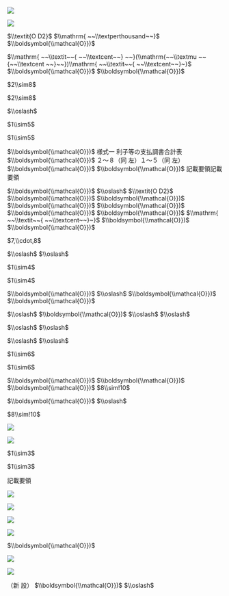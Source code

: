 ![](https://www.nta.go.jp/tmp/36f79323-e9de-47ba-a7b0-ec5c344cfa4e/images/9c0f25923b3f176d566ea005f5930d77cda096004a92b9b3eccbb4129a173570.jpg)

![](https://www.nta.go.jp/tmp/36f79323-e9de-47ba-a7b0-ec5c344cfa4e/images/16b4ba9898aea1b4b65c8f1a4022d4feab1805aa8de3caefd0dafdf84eeb7105.jpg)

$\\textit{O D2}$ $\\mathrm{ ~~\\textperthousand~~}$ $\\boldsymbol{\\mathcal{O}})$

$\\mathrm{ ~~\\textit~~{ ~~\\textcent~~} ~~}(\\mathrm{~~\\textmu ~~{~~\\textcent ~~}~~})\\mathrm{ ~~\\textit~~{ ~~\\textcent~~}~}$ $\\boldsymbol{\\mathcal{O}})$ $\\boldsymbol{\\mathcal{O}})$

$2\\sim8$

$2\\sim8$

$\\oslash$

$1\\sim5$

$1\\sim5$

$\\boldsymbol{\\mathcal{O}})$ 様式一 利子等の支払調書合計表 $\\boldsymbol{\\mathcal{O}})$ ２～８（同 左）１～５（同 左） $\\boldsymbol{\\mathcal{O}})$ $\\boldsymbol{\\mathcal{O}})$ 記載要領記載要領

$\\boldsymbol{\\mathcal{O}})$ $\\oslash$ $\\textit{O D2}$ $\\boldsymbol{\\mathcal{O}})$ $\\boldsymbol{\\mathcal{O}})$ $\\boldsymbol{\\mathcal{O}})$ $\\boldsymbol{\\mathcal{O}})$ $\\boldsymbol{\\mathcal{O}})$ $\\boldsymbol{\\mathcal{O}})$ $\\mathrm{ ~~\\textit~~{ ~~\\textcent~~}~}$ $\\boldsymbol{\\mathcal{O}})$ $\\boldsymbol{\\mathcal{O}})$

$7,\\cdot,8$

$\\oslash$ $\\oslash$

$1\\sim4$

$1\\sim4$

$\\boldsymbol{\\mathcal{O}})$ $\\oslash$ $\\boldsymbol{\\mathcal{O}})$ $\\boldsymbol{\\mathcal{O}})$

$\\oslash$ $\\boldsymbol{\\mathcal{O}})$ $\\oslash$ $\\oslash$

$\\oslash$ $\\oslash$

$\\oslash$ $\\oslash$

$1\\sim6$

$1\\sim6$

$\\boldsymbol{\\mathcal{O}})$ $\\boldsymbol{\\mathcal{O}})$ $\\boldsymbol{\\mathcal{O}})$ $8\\sim!10$

$\\boldsymbol{\\mathcal{O}})$ $\\oslash$

$8\\sim!10$

![](https://www.nta.go.jp/tmp/36f79323-e9de-47ba-a7b0-ec5c344cfa4e/images/8de9cec46d4bfecda3c9d195e071bdce4891f9e9ba8fc5d1753c177305ec2fbc.jpg)

![](https://www.nta.go.jp/tmp/36f79323-e9de-47ba-a7b0-ec5c344cfa4e/images/3c36469269fff46132e5f871411d9c7dda03469a8e2f917a74e6962c6979b9f4.jpg)

$1\\sim3$

$1\\sim3$

記載要領

![](https://www.nta.go.jp/tmp/36f79323-e9de-47ba-a7b0-ec5c344cfa4e/images/c4823625f06abec3ff1f47d3a5ea09b095225cadace1c455ebdc28f4b4f28335.jpg)

![](https://www.nta.go.jp/tmp/36f79323-e9de-47ba-a7b0-ec5c344cfa4e/images/09c7533f3d96b08d28508f46e0db13e03d4033a2f26b8bea611d84451994891b.jpg)

![](https://www.nta.go.jp/tmp/36f79323-e9de-47ba-a7b0-ec5c344cfa4e/images/857c80cf7973c5ad1234bad833260e484c9198d734e8b938e5bb896b916a599e.jpg)

![](https://www.nta.go.jp/tmp/36f79323-e9de-47ba-a7b0-ec5c344cfa4e/images/5bdd875bcb381dafe1455579350b52e0d90fd0df2c46b87342a4babc6895e04b.jpg)

$\\boldsymbol{\\mathcal{O}})$

![](https://www.nta.go.jp/tmp/36f79323-e9de-47ba-a7b0-ec5c344cfa4e/images/78b511d94a437223585b243c467322f92296bda7d2706417a992358320c3a063.jpg)

![](https://www.nta.go.jp/tmp/36f79323-e9de-47ba-a7b0-ec5c344cfa4e/images/c4446f6e3fefc87eb0472185151b049868dc72a4c6e7576c00370cbce7d9104e.jpg)

（新 設） $\\boldsymbol{\\mathcal{O}})$ $\\oslash$